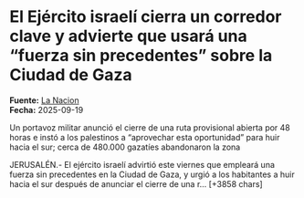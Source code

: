 # El Ejército israelí cierra un corredor clave y advierte que usará una “fuerza sin precedentes” sobre la Ciudad de Gaza

**Fuente:** [La Nacion](https://www.lanacion.com.ar/el-mundo/el-ejercito-israeli-cierra-un-corredor-clave-y-advierte-que-usara-una-fuerza-sin-precedentes-sobre-nid19092025/)  
**Fecha:** 2025-09-19

Un portavoz militar anunció el cierre de una ruta provisional abierta por 48 horas e instó a los palestinos a “aprovechar esta oportunidad” para huir hacia el sur; cerca de 480.000 gazatíes abandonaron la zona

JERUSALÉN.- El ejército israelí advirtió este viernes que empleará una fuerza sin precedentes en la Ciudad de Gaza, y urgió a los habitantes a huir hacia el sur después de anunciar el cierre de una r… [+3858 chars]
